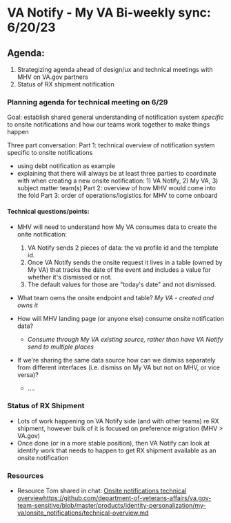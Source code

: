 # VA Notify - My VA Bi-weekly sync: 6/20/23

## Agenda:
1. Strategizing agenda ahead of design/ux and technical meetings with MHV on VA.gov partners 
2. Status of RX shipment notification

### Planning agenda for technical meeting on 6/29
Goal: establish shared general understanding of notification system _specific_ to onsite notifications and how our teams work together to make things happen

Three part conversation:
Part 1: technical overview of notification system specific to onsite notifications 
  - using debt notification as example
  - explaining that there will always be at least three parties to coordinate with when creating a new onsite notification: 1) VA Notify, 2) My VA, 3) subject matter team(s) 
Part 2: overview of how MHV would come into the fold
Part 3: order of operations/logistics for MHV to come onboard

#### Technical questions/points:
- MHV will need to understand how My VA consumes data to create the onite notification:
  1. VA Notify  sends 2 pieces of data: the va profile id and the template id.
  2. Once VA Notify sends the onsite request it lives in a table (owned by My VA) that tracks the date of the event and includes a value for whether it's dismissed or not.
  3. The default values for those are "today's date" and not dismissed.
 
- What team owns the onsite endpoint and table? _My VA - created and owns it_

- How will MHV landing page (or anyone else) consume onsite notification data?
  - _Consume through My VA existing source, rather than have VA Notify send to multiple places_   

- If we're sharing the same data source how can we dismiss separately from different interfaces (i.e. dismiss on My VA but not on MHV, or vice versa)?
  - ....  

### Status of RX Shipment 
- Lots of work happening on VA Notify side (and with other teams) re RX shipment, however bulk of it is focused on preference migration (MHV > VA.gov)
- Once done (or in a more stable position), then VA Notify can look at identify work that needs to happen to get RX shipment available as an onsite notification

### Resources
- Resource Tom shared in chat: [Onsite notifications technical overview](https://github.com/department-of-veterans-affairs/va.gov-team-sensitive/blob/master/products/identity-personalization/my-va/onsite_notifications/technical-overview.md)https://github.com/department-of-veterans-affairs/va.gov-team-sensitive/blob/master/products/identity-personalization/my-va/onsite_notifications/technical-overview.md 
